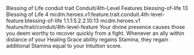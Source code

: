 <ability>
  <name>Blessing of Life</name>
  <metadata>
    <class>conduit</class>
    <feature_type>trait</feature_type>
    <file_dpath>Conduit/4th-Level Features</file_dpath>
    <item_id>blessing-of-life</item_id>
    <item_index>13</item_index>
    <item_name>Blessing of Life</item_name>
    <level>4</level>
    <scc>mcdm.heroes.v1:feature.trait.conduit.4th-level-feature:blessing-of-life</scc>
    <scdc>1.1.1:5.2.2.10:13</scdc>
    <source>mcdm.heroes.v1</source>
    <type>feature/trait/conduit/4th-level-feature</type>
  </metadata>
  <effects>
    <effect type="mundane">Your divine presence causes those you deem worthy to recover quickly from a fight. Whenever an ally within distance of your Healing Grace ability regains Stamina, they regain additional Stamina equal to your Intuition score.</effect>
  </effects>
</ability>
